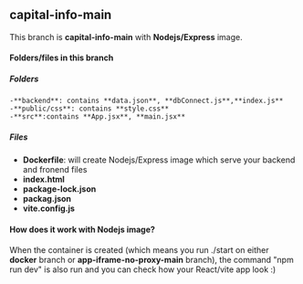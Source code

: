 ## capital-info-main
This branch is **capital-info-main** with **Nodejs/Express** image.

#### Folders/files in this branch
##### Folders
    -**backend**: contains **data.json**, **dbConnect.js**,**index.js**
    -**public/css**: contains **style.css**
    -**src**:contains **App.jsx**, **main.jsx**
##### Files
   - **Dockerfile**: will create Nodejs/Express image which serve your backend and fronend files
   - **index.html**
   - **package-lock.json**
   - **packag.json**
   - **vite.config.js**

#### How does it work with Nodejs image? 
When the container is created (which means you run ./start on either **docker** branch or **app-iframe-no-proxy-main** branch),  the command "npm run dev" is also run and you can check how your React/vite app look :)    
